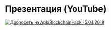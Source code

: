 # Презентация (YouTube)
[![Добросеть на AplaBlockchainHack 15.04.2018](https://i9.ytimg.com/vi/33qEsu4rgu0/maxresdefault.jpg?sqp=CPST7-MF&rs=AOn4CLC1_CA7HROL1es_36sL_jLJiLI8Fw&time=1551616618451)](https://youtu.be/33qEsu4rgu0)
